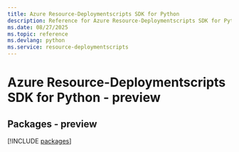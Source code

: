 ```yaml
---
title: Azure Resource-Deploymentscripts SDK for Python
description: Reference for Azure Resource-Deploymentscripts SDK for Python
ms.date: 08/27/2025
ms.topic: reference
ms.devlang: python
ms.service: resource-deploymentscripts
---
```

# Azure Resource-Deploymentscripts SDK for Python - preview
## Packages - preview
[!INCLUDE [packages](resource-deploymentscripts-index.md)]
